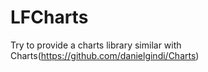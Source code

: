 # LFCharts
Try to provide a charts library similar with Charts(https://github.com/danielgindi/Charts)
